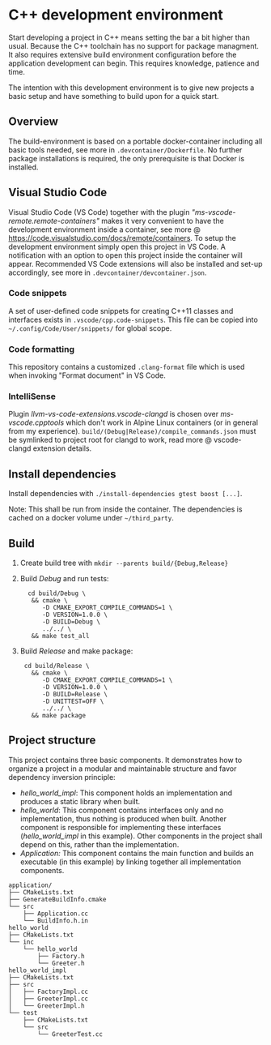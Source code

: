 # C++ development environment

Start developing a project in C++ means setting the bar a bit higher than usual.
Because the C++ toolchain has no support for package managment. It also requires
extensive build environment configuration before the application development can
begin. This requires knowledge, patience and time.

The intention with this development environment is to give new projects
a basic setup and have something to build upon for a quick start.

## Overview

The build-environment is based on a portable docker-container including all
basic tools needed, see more in `.devcontainer/Dockerfile`.  No further
package installations is required, the only prerequisite is that Docker is
installed.

## Visual Studio Code

Visual Studio Code (VS Code) together with the plugin
_"ms-vscode-remote.remote-containers"_ makes it very convenient to have the
development environment inside a container, see more @
<https://code.visualstudio.com/docs/remote/containers>. To setup the development
environment simply open this project in VS Code. A notification with an option
to open this project inside the container will appear. Recommended VS Code
extensions will also be installed and set-up accordingly, see more in
`.devcontainer/devcontainer.json`.

### Code snippets

A set of user-defined code snippets for creating C++11 classes and interfaces
exists in `.vscode/cpp.code-snippets`. This file can be copied into
`~/.config/Code/User/snippets/` for global scope.

### Code formatting

This repository contains a customized `.clang-format` file which is used when
invoking "Format document" in VS Code.

### IntelliSense

Plugin _llvm-vs-code-extensions.vscode-clangd_ is chosen over
_ms-vscode.cpptools_ which don't work in Alpine Linux containers (or in general
from my experience). `build/(Debug|Release)/compile_commands.json` must be
symlinked to project root for clangd to work, read more @ vscode-clangd
extension details.

## Install dependencies

Install dependencies with `./install-dependencies gtest boost [...]`.

Note: This shall be run from inside the container. The dependencies is cached
on a docker volume under `~/third_party`.

## Build

1. Create build tree with `mkdir --parents build/{Debug,Release}`

2. Build _Debug_ and run tests:

         cd build/Debug \
          && cmake \
             -D CMAKE_EXPORT_COMPILE_COMMANDS=1 \
             -D VERSION=1.0.0 \
             -D BUILD=Debug \
             ../../ \
          && make test_all

3. Build _Release_ and make package:

        cd build/Release \
          && cmake \
             -D CMAKE_EXPORT_COMPILE_COMMANDS=1 \
             -D VERSION=1.0.0 \
             -D BUILD=Release \
             -D UNITTEST=OFF \
             ../../ \
          && make package

## Project structure

This project contains three basic components. It demonstrates how to organize a
project in a modular and maintainable structure and favor dependency inversion
principle:

* _hello_world_impl_: This component holds an implementation and produces a
  static library when built.
* _hello_world_: This component contains interfaces only and no implementation,
  thus nothing is produced when built. Another component is responsible for
  implementing these interfaces (_hello_world_impl_ in this example). Other
  components in the project shall depend on this, rather than the implementation.
* _Application:_ This component contains the main function and builds an
  executable (in this example) by linking together all implementation components.

```text
application/
├── CMakeLists.txt
├── GenerateBuildInfo.cmake
└── src
    ├── Application.cc
    └── BuildInfo.h.in
hello_world
├── CMakeLists.txt
└── inc
    └── hello_world
        ├── Factory.h
        └── Greeter.h
hello_world_impl
├── CMakeLists.txt
├── src
│   ├── FactoryImpl.cc
│   ├── GreeterImpl.cc
│   └── GreeterImpl.h
└── test
    ├── CMakeLists.txt
    └── src
        └── GreeterTest.cc
```
